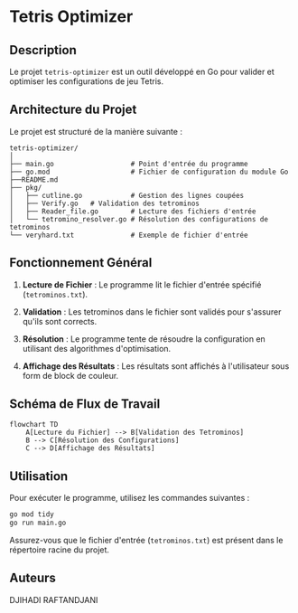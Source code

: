 
# Tetris Optimizer

## Description
Le projet `tetris-optimizer` est un outil développé en Go pour valider et optimiser les configurations de jeu Tetris.

## Architecture du Projet
Le projet est structuré de la manière suivante :
```
tetris-optimizer/
│
├── main.go                   # Point d'entrée du programme
├── go.mod                    # Fichier de configuration du module Go
├──README.md                   
├── pkg/
│   ├── cutline.go            # Gestion des lignes coupées
│   ├── Verify.go   # Validation des tetrominos
│   ├── Reader_file.go        # Lecture des fichiers d'entrée
│   └── tetromino_resolver.go # Résolution des configurations de tetrominos
└── veryhard.txt              # Exemple de fichier d'entrée
```

## Fonctionnement Général

1. **Lecture de Fichier** : Le programme lit le fichier d'entrée spécifié (`tetrominos.txt`).

2. **Validation** : Les tetrominos dans le fichier sont validés pour s'assurer qu'ils sont corrects.
3. **Résolution** : Le programme tente de résoudre la configuration en utilisant des algorithmes d'optimisation.
4. **Affichage des Résultats** : Les résultats sont affichés à l'utilisateur sous form de block de couleur.

## Schéma de Flux de Travail

```mermaid
flowchart TD
    A[Lecture du Fichier] --> B[Validation des Tetrominos]
    B --> C[Résolution des Configurations]
    C --> D[Affichage des Résultats]
```

## Utilisation
Pour exécuter le programme, utilisez les commandes suivantes :
```sh
go mod tidy
go run main.go
```
Assurez-vous que le fichier d'entrée (`tetrominos.txt`) est présent dans le répertoire racine du projet.

## Auteurs

DJIHADI RAFTANDJANI
